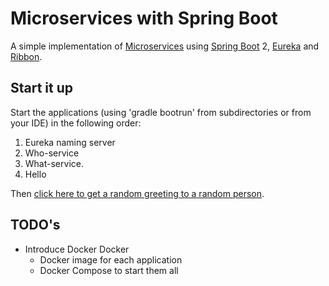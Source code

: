 # Microservices with Spring Boot
A simple implementation of [Microservices](https://en.wikipedia.org/wiki/Microservices) using [Spring Boot](https://projects.spring.io/spring-boot/) 2, [Eureka](http://www.baeldung.com/spring-cloud-netflix-eureka) and [Ribbon](http://www.baeldung.com/spring-cloud-rest-client-with-netflix-ribbon).

## Start it up
Start the applications (using 'gradle bootrun' from subdirectories or from your IDE) in the following order:
1. Eureka naming server
2. Who-service
3. What-service.
4. Hello

Then [click here to get a random greeting to a random person](http://localhost:8080/hello).

## TODO's
* Introduce Docker Docker
    - Docker image for each application
    - Docker Compose to start them all  